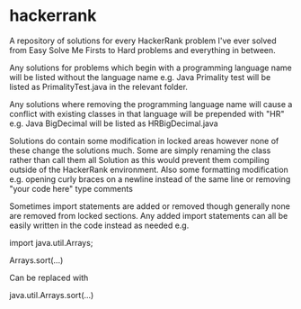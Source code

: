 # hackerrank
A repository of solutions for every HackerRank problem I've ever solved from Easy Solve Me Firsts to Hard problems and everything in between.

Any solutions for problems which begin with a programming language name will be listed without the language name e.g. Java Primality test will be listed as PrimalityTest.java in the relevant folder.

Any solutions where removing the programming language name will cause a conflict with existing classes in that language will be prepended with "HR" e.g. Java BigDecimal will be listed as HRBigDecimal.java

Solutions do contain some modification in locked areas however none of these change the solutions much. Some are simply renaming the class rather than call them all Solution as this would prevent them compiling outside of the HackerRank environment. Also some formatting modification e.g. opening curly braces on a newline instead of the same line or removing "your code here" type comments

Sometimes import statements are added or removed though generally none are removed from locked sections. Any added import statements can all be easily written in the code instead as needed e.g.

import java.util.Arrays;

Arrays.sort(...)

Can be replaced with

java.util.Arrays.sort(...)
